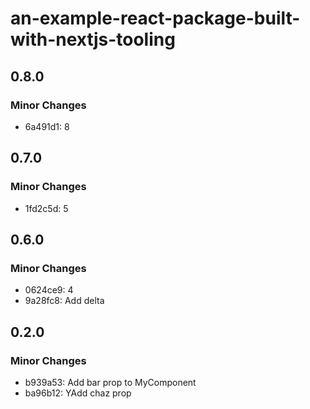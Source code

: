 # an-example-react-package-built-with-nextjs-tooling

## 0.8.0

### Minor Changes

- 6a491d1: 8

## 0.7.0

### Minor Changes

- 1fd2c5d: 5

## 0.6.0

### Minor Changes

- 0624ce9: 4
- 9a28fc8: Add delta

## 0.2.0

### Minor Changes

- b939a53: Add bar prop to MyComponent
- ba96b12: YAdd chaz prop
